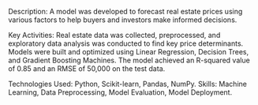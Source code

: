 Description: A model was developed to forecast real estate prices using various factors to help buyers and investors make informed decisions.

Key Activities:
Real estate data was collected, preprocessed, and exploratory data analysis was conducted to find key price determinants.
Models were built and optimized using Linear Regression, Decision Trees, and Gradient Boosting Machines.
The model achieved an R-squared value of 0.85 and an RMSE of 50,000 on the test data.

Technologies Used: Python, Scikit-learn, Pandas, NumPy.
Skills: Machine Learning, Data Preprocessing, Model Evaluation, Model Deployment.
